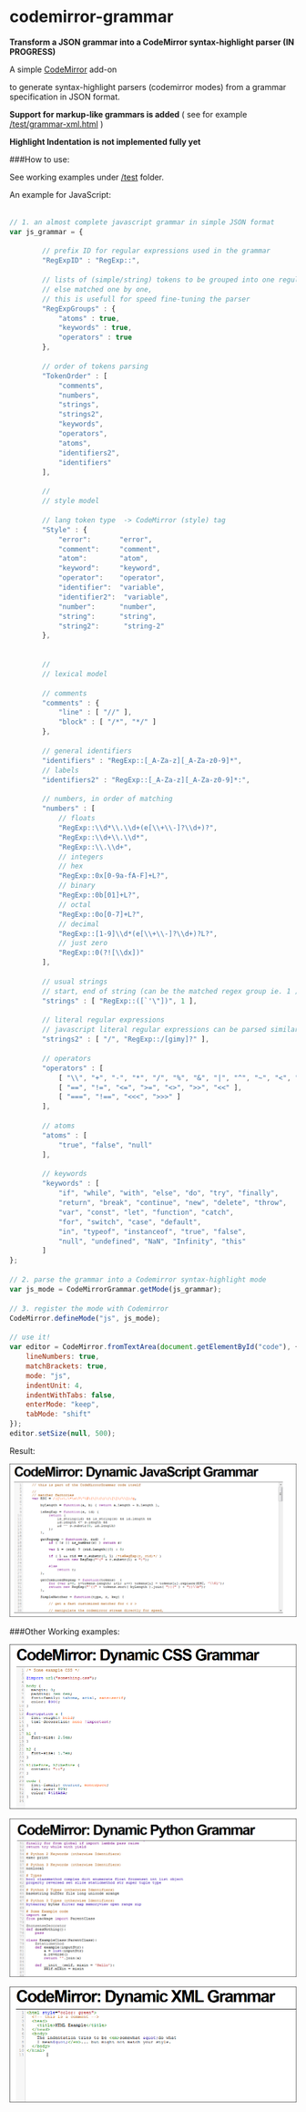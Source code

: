 codemirror-grammar
==================

__Transform a JSON grammar into a CodeMirror syntax-highlight parser (IN PROGRESS)__



A simple [CodeMirror](https://github.com/marijnh/codemirror) add-on

to generate syntax-highlight parsers (codemirror modes) from a grammar specification in JSON format.


__Support for markup-like grammars is added__  ( see for example [/test/grammar-xml.html](/test/grammar-xml.html) )


__Highlight Indentation is not implemented fully yet__



###How to use:

See working examples under [/test](/test) folder.

An example for JavaScript:


```javascript

// 1. an almost complete javascript grammar in simple JSON format
var js_grammar = {
        
        // prefix ID for regular expressions used in the grammar
        "RegExpID" : "RegExp::",
        
        // lists of (simple/string) tokens to be grouped into one regular expression,
        // else matched one by one, 
        // this is usefull for speed fine-tuning the parser
        "RegExpGroups" : {
            "atoms" : true,
            "keywords" : true,
            "operators" : true
        },
    
        // order of tokens parsing
        "TokenOrder" : [
            "comments",
            "numbers",
            "strings",
            "strings2",
            "keywords",
            "operators",
            "atoms",
            "identifiers2",
            "identifiers"
        ],
            
        //
        // style model
    
        // lang token type  -> CodeMirror (style) tag
        "Style" : {
            "error":       "error",
            "comment":     "comment",
            "atom":        "atom",
            "keyword":     "keyword",
            "operator":    "operator",
            "identifier":  "variable",
            "identifier2":  "variable",
            "number":      "number",
            "string":      "string",
            "string2":      "string-2"
        },

        
        //
        // lexical model
        
        // comments
        "comments" : {
            "line" : [ "//" ],
            "block" : [ "/*", "*/" ]
        },
        
        // general identifiers
        "identifiers" : "RegExp::[_A-Za-z][_A-Za-z0-9]*",
        // labels
        "identifiers2" : "RegExp::[_A-Za-z][_A-Za-z0-9]*:",

        // numbers, in order of matching
        "numbers" : [
            // floats
            "RegExp::\\d*\\.\\d+(e[\\+\\-]?\\d+)?",
            "RegExp::\\d+\\.\\d*",
            "RegExp::\\.\\d+",
            // integers
            // hex
            "RegExp::0x[0-9a-fA-F]+L?",
            // binary
            "RegExp::0b[01]+L?",
            // octal
            "RegExp::0o[0-7]+L?",
            // decimal
            "RegExp::[1-9]\\d*(e[\\+\\-]?\\d+)?L?",
            // just zero
            "RegExp::0(?![\\dx])"
        ],

        // usual strings
        // start, end of string (can be the matched regex group ie. 1 )
        "strings" : [ "RegExp::([`'\"])", 1 ],
        
        // literal regular expressions
        // javascript literal regular expressions can be parsed similar to strings
        "strings2" : [ "/", "RegExp::/[gimy]?" ],
        
        // operators
        "operators" : [
            [ "\\", "+", "-", "*", "/", "%", "&", "|", "^", "~", "<", ">" , "!" ],
            [ "==", "!=", "<=", ">=", "<>", ">>", "<<" ],
            [ "===", "!==", "<<<", ">>>" ]
        ],
        
        // atoms
        "atoms" : [
            "true", "false", "null"
        ],

        // keywords
        "keywords" : [ 
            "if", "while", "with", "else", "do", "try", "finally",
            "return", "break", "continue", "new", "delete", "throw",
            "var", "const", "let", "function", "catch",
            "for", "switch", "case", "default",
            "in", "typeof", "instanceof", "true", "false", 
            "null", "undefined", "NaN", "Infinity", "this"
        ]
};
        
// 2. parse the grammar into a Codemirror syntax-highlight mode
var js_mode = CodeMirrorGrammar.getMode(js_grammar);

// 3. register the mode with Codemirror
CodeMirror.defineMode("js", js_mode);

// use it!
var editor = CodeMirror.fromTextArea(document.getElementById("code"), {
    lineNumbers: true,
    matchBrackets: true,
    mode: "js",
    indentUnit: 4,
    indentWithTabs: false,
    enterMode: "keep",
    tabMode: "shift"
});
editor.setSize(null, 500);

```


Result:

![js-grammar](/test/grammar-js.png)


###Other Working examples:

![css-grammar](/test/grammar-css.png)

![python-grammar](/test/grammar-python.png)

![xml-grammar](/test/grammar-xml.png)

